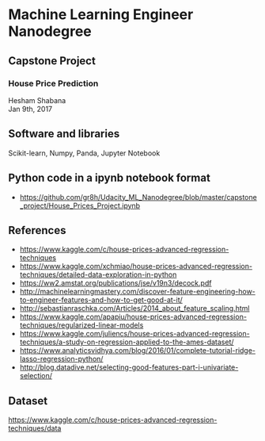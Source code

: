 # Machine Learning Engineer Nanodegree
## Capstone Project
### House Price Prediction
Hesham Shabana  
Jan 9th, 2017

## Software and libraries
Scikit-learn, Numpy, Panda, Jupyter Notebook

## Python code in a ipynb notebook format
 * https://github.com/gr8h/Udacity_ML_Nanodegree/blob/master/capstone_project/House_Prices_Project.ipynb

## References
 * https://www.kaggle.com/c/house-prices-advanced-regression-techniques
 * https://www.kaggle.com/xchmiao/house-prices-advanced-regression-techniques/detailed-data-exploration-in-python
 * https://ww2.amstat.org/publications/jse/v19n3/decock.pdf
 * http://machinelearningmastery.com/discover-feature-engineering-how-to-engineer-features-and-how-to-get-good-at-it/
 * http://sebastianraschka.com/Articles/2014_about_feature_scaling.html
 * https://www.kaggle.com/apapiu/house-prices-advanced-regression-techniques/regularized-linear-models
 * https://www.kaggle.com/juliencs/house-prices-advanced-regression-techniques/a-study-on-regression-applied-to-the-ames-dataset/
 * https://www.analyticsvidhya.com/blog/2016/01/complete-tutorial-ridge-lasso-regression-python/
 * http://blog.datadive.net/selecting-good-features-part-i-univariate-selection/

## Dataset
 https://www.kaggle.com/c/house-prices-advanced-regression-techniques/data

